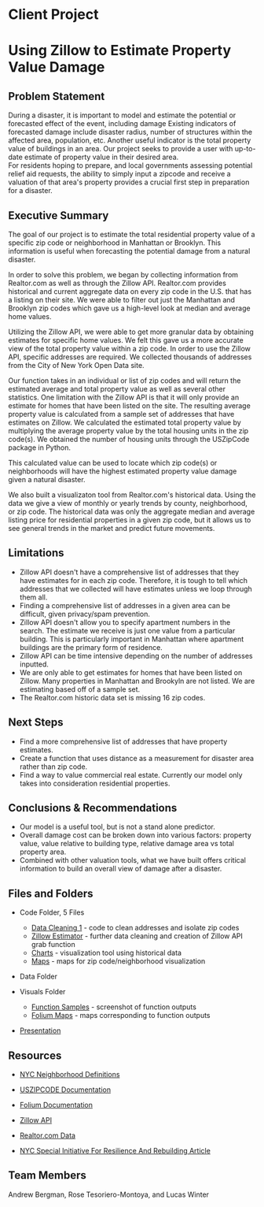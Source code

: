 # Client Project    
# Using Zillow to Estimate Property Value Damage

## Problem Statement
During a disaster, it is important to model and estimate the potential or forecasted effect of the event, including damage Existing indicators of forecasted damage include disaster radius, number of structures within the affected area, population, etc. Another useful indicator is the total property value of buildings in an area. Our project seeks to provide a user with up-to-date estimate of property value in their desired area.    
For residents hoping to prepare, and local governments assessing potential relief aid requests, the ability to simply input a zipcode and receive a valuation of that area's property provides a crucial first step in preparation for a disaster.  

## Executive Summary
The goal of our project is to estimate the total residential property value of a specific zip code or neighborhood in Manhattan or Brooklyn. This information is useful when forecasting the potential damage from a natural disaster. 

In order to solve this problem, we began by collecting information from Realtor.com as well as through the Zillow API. Realtor.com provides historical and current aggregate data on every zip code in the U.S. that has a listing on their site. We were able to filter out just the Manhattan and Brooklyn zip codes which gave us a high-level look at median and average home values.

Utilizing the Zillow API, we were able to get more granular data by obtaining estimates for specific home values. We felt this gave us a more accurate view of the total property value within a zip code. In order to use the Zillow API, specific addresses are required. We collected thousands of addresses from the City of New York Open Data site.

Our function takes in an individual or list of zip codes and will return the estimated average and total property value as well as several other statistics. One limitation with the Zillow API is that it will only provide an estimate for homes that have been listed on the site. The resulting average property value is calculated from a sample set of addresses that have estimates on Zillow. We calculated the estimated total property value by multiplying the average property value by the total housing units in the zip code(s). We obtained the number of housing units through the USZipCode package in Python. 

This calculated value can be used to locate which zip code(s) or neighborhoods will have the highest estimated property value damage given a natural disaster.

We also built a visualizaton tool from Realtor.com's historical data.  Using the data we give a view of monthly or yearly trends by county, neighborhood, or zip code. The historical data was only the aggregate median and average listing price for residential properties in a given zip code, but it allows us to see general trends in the market and predict future movements.

## Limitations
- Zillow API doesn't have a comprehensive list of addresses that they have estimates for in each zip code. Therefore, it is tough to tell which addresses that we collected will have estimates unless we loop through them all.
- Finding a comprehensive list of addresses in a given area can be difficult, given privacy/spam prevention.
- Zillow API doesn't allow you to specify apartment numbers in the search. The estimate we receive is just one value from a particular building. This is particularly important in Manhattan where apartment buildings are the primary form of residence.
- Zillow API can be time intensive depending on the number of addresses inputted.
- We are only able to get estimates for homes that have been listed on Zillow. Many properties in Manhattan and Brookyln are not listed. We are estimating based off of a sample set.
- The Realtor.com historic data set is missing 16 zip codes.


## Next Steps
- Find a more comprehensive list of addresses that have property estimates.
- Create a function that uses distance as a measurement for disaster area rather than zip code.
- Find a way to value commercial real estate. Currently our model only takes into consideration residential properties.

## Conclusions & Recommendations
- Our model is a useful tool, but is not a stand alone predictor.
- Overall damage cost can be broken down into various factors: property value, value relative to building type, relative damage area  vs total property area.
- Combined with other valuation tools, what we have built offers critical information to build an overall view of damage after a disaster.




## Files and Folders
- Code Folder, 5 Files
  - [Data Cleaning 1]() - code to clean addresses and isolate zip codes
  - [Zillow Estimator]() - further data cleaning and creation of Zillow API grab function
  - [Charts]() - visualization tool using historical data
  - [Maps]() - maps for zip code/neighborhood visualization

- Data Folder
 
- Visuals Folder
  - [Function Samples]() - screenshot of function outputs
  - [Folium Maps]() - maps corresponding to function outputs




- [Presentation](https://git.generalassemb.ly/Rose-TesorieroMontoya/Client-Project/blob/master/Client%20Project.pdf)

## Resources

- [NYC Neighborhood Definitions](https://www.health.ny.gov/statistics/cancer/registry/appendix/neighborhoods.htm)

- [USZIPCODE Documentation](https://uszipcode.readthedocs.io/)

- [Folium Documentation](https://python-visualization.github.io/folium/)

- [Zillow API](https://www.zillow.com/howto/api/APIOverview.htm)

- [Realtor.com Data](https://www.realtor.com/research/data/)

- [NYC Special Initiative For Resilience And Rebuilding Article](http://s-media.nyc.gov/agencies/sirr/SIRR_singles_Lo_res.pdf)


## Team Members

Andrew Bergman, Rose Tesoriero-Montoya, and Lucas Winter


